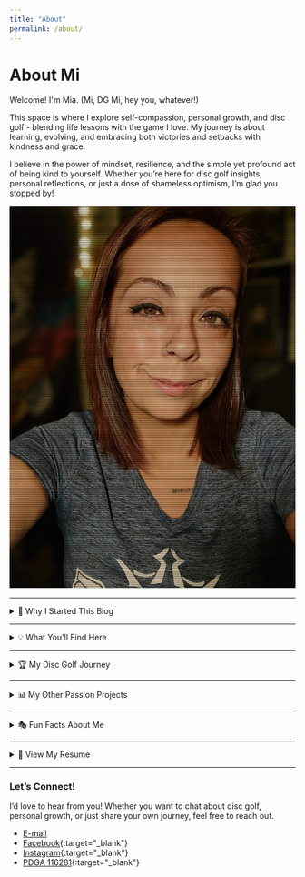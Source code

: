 ```yaml
---
title: "About"
permalink: /about/
---
```


# About Mi

Welcome! I'm Mia. (Mi, DG Mi, hey you, whatever!) 

This space is where I explore self-compassion, personal growth, and disc golf - blending life lessons with the game I love. My journey is about learning, evolving, and embracing both victories and setbacks with kindness and grace.

I believe in the power of mindset, resilience, and the simple yet profound act of being kind to yourself. Whether you’re here for disc golf insights, personal reflections, or just a dose of shameless optimism, I’m glad you stopped by!

![Mia - the author of this site](assets/images/Mi-Digital.jpg)

---

<details> 
<summary>🌱 Why I Started This Blog</summary>
<h2>Why I Started This Blog</h2>
For most of my life, I’ve been on a path of constant growth — sometimes intentional, sometimes chaotic. I’ve learned that <b>self-compassion is the foundation for progress</b>, and I wanted a space to share that journey.

Disc golf has become a huge part of my life, not just as a sport but as a mirror for self-improvement. Through every throw, win, and misstep, I see reflections of persistence, self-doubt, and the power of showing up for myself.

This blog is a place to document those lessons, offer encouragement, and remind anyone reading that growth is never linear—but it’s always worth it.
</details>

---

<details> 
<summary>💡 What You'll Find Here</summary>
<h2>What You'll Find Here</h2>
<ul>
 <li><b>Personal reflections</b> on self-worth, resilience, and overcoming setbacks</li>
 <li><b>Disc golf tournament experiences</b> and lessons learned on and off the course</li> 
 <li><b>Snapshots of my journey</b>, including struggles, breakthroughs, and everything in between</li> 
</ul>
</details>

---

<details> 
<summary>🏆 My Disc Golf Journey</summary>
<h2>My Disc Golf Journey</h2>
I’ve been competing in professional tournaments the past few years, constantly pushing myself to <i>play the course, not the competition</i> — though that’s easier said than done!

My goal is rarely to win (though, let’s be honest, that’s nice too 🥹), but to become the best version of myself through the sport. Disc golf has taught me patience, adaptability, and how to stay present.

I also track my disc golf progress meticulously, from tournament milestones to the exact lifespan of my discs. (Yes, spreadsheets are my love language. 🖤📊)
</details>

---

<details> 
<summary>📊 My Other Passion Projects</summary> 
<h2>My Other Passion Projects</h2>
Outside of disc golf, I love <i>tracking random data</i> and creating structured ways to measure growth. My <b>"Year of 36"</b> project is one of my biggest undertakings—an annual reflection and goal-setting system inspired by Groundhog Day Resolutions.

I've always got some ideas and new things I'd like to try up my sleeve...
</details>

---

<details>
<summary>🎭 Fun Facts About Me</summary>
<h2>Fun Facts About Me</h2> 
<ul>
<li><b>Favorite disc golf course</b>? Mmm, this one's always up in the air. I'm never mad about making the trek to play <a href="https://udisc.com/courses/lindsey-park-dgc-dogwood-yellow-Xv7q">Dogwood</a> or <a href="https://udisc.com/courses/brazos-park-east-the-b-east-uzjl">The Beast</a>.</li>  
<li><b>Most humbling tournament moment?</b> Ha - I could probably make a whole post on these alone. #StayHumble</li>
<li><b>>Biggest lesson learned this year?</b> Compassion starts with yourself.</li>
<li><b>I love:</b> Skull designs, deep conversations, and breaking limiting beliefs.</li>
</ul>
</details>

---

<details> 
<summary>📄 View My Resume</summary>
<h2>View My Resume</h2>
<a href="https://meeeyuh.github.io/assets/files/Resume-Mia-Lofton.pdf" download>Download My Resume</a>
</details>

---

### Let’s Connect!

I’d love to hear from you! Whether you want to chat about disc golf, personal growth, or just share your own journey, feel free to reach out.

- [E-mail](mailto:dgmi116281@gmail.com)
- [Facebook](https://www.facebook.com/dgmi116281){:target="_blank"}
- [Instagram](https://www.instagram.com/dgmi_/){:target="_blank"}
- [PDGA 116281](https://www.pdga.com/player/116281){:target="_blank"}
